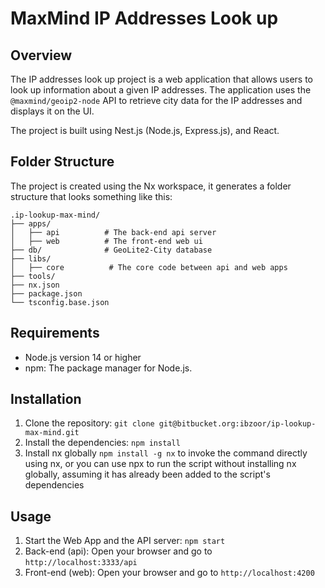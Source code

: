 # MaxMind IP Addresses Look up

## Overview

The IP addresses look up project is a web application that allows users to look up information about a given IP addresses. The application uses the `@maxmind/geoip2-node` API to retrieve city data for the IP addresses and displays it on the UI.

The project is built using Nest.js (Node.js, Express.js), and React.

## Folder Structure

 The project is created using the Nx workspace, it generates a folder structure that looks something like this:

    .ip-lookup-max-mind/
    ├── apps/
    │   ├── api          # The back-end api server
    │   ├── web          # The front-end web ui
    ├── db/              # GeoLite2-City database
    ├── libs/
    │   ├── core          # The core code between api and web apps
    ├── tools/
    ├── nx.json
    ├── package.json
    └── tsconfig.base.json

## Requirements

- Node.js version 14 or higher
- npm: The package manager for Node.js.

## Installation

1. Clone the repository: `git clone git@bitbucket.org:ibzoor/ip-lookup-max-mind.git`
2. Install the dependencies: `npm install`
3. Install nx globally `npm install -g nx` to invoke the command directly using nx, or you can use npx to run the script without installing nx globally, assuming it has already been added to the script's dependencies


## Usage

1. Start the Web App and the API server: `npm start`
2. Back-end (api): Open your browser and go to `http://localhost:3333/api`
3. Front-end (web): Open your browser and go to `http://localhost:4200`
